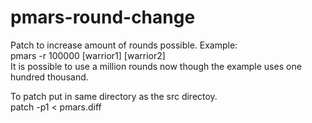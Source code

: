# pmars-round-change
Patch to increase amount of rounds possible.
Example: <br />
pmars -r 100000 [warrior1] [warrior2] <br />
It is possible to use a million rounds now though the example uses one hundred thousand. <br />

To patch put in same directory as the src directoy. <br />
patch -p1 < pmars.diff <br />
